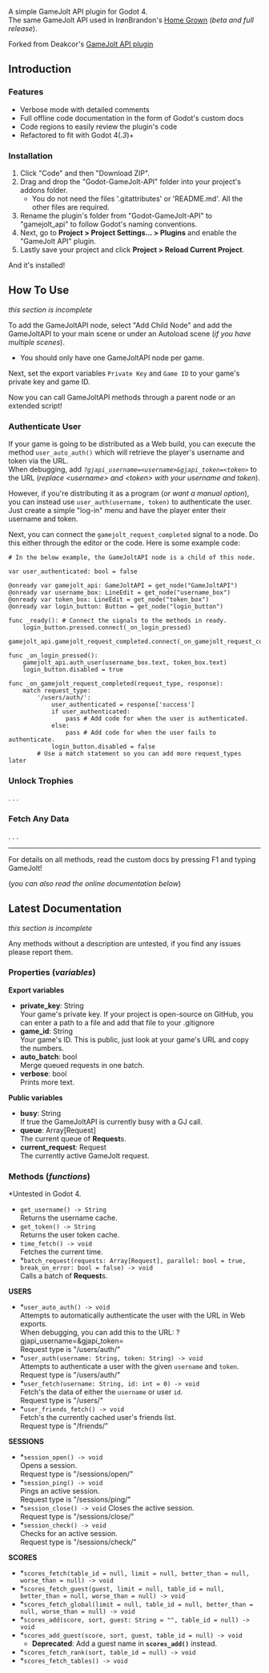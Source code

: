 A simple GameJolt API plugin for Godot 4.\
The same GameJolt API used in IrønBrandon's [Home Grown](https://ironbrandon.itch.io/homegrown) (_beta and full release_).

Forked from Deakcor's [GameJolt API plugin](https://github.com/deakcor/-godot-gj-api)

## Introduction

### Features

- Verbose mode with detailed comments
- Full offline code documentation in the form of Godot's custom docs
- Code regions to easily review the plugin's code
- Refactored to fit with Godot 4(_.3_)+

### Installation

1. Click "Code" and then "Download ZIP".
2. Drag and drop the "Godot-GameJolt-API" folder into your project's addons folder.
    - You do not need the files '.gitattributes' or 'README.md'. All the other files are required.
3. Rename the plugin's folder from "Godot-GameJolt-API" to "gamejolt_api" to follow Godot's naming conventions.
4. Next, go to **Project > Project Settings... > Plugins** and enable the "GameJolt API" plugin.
5. Lastly save your project and click **Project > Reload Current Project**.

And it's installed!

## **How To Use**
_this section is incomplete_

To add the GameJoltAPI node, select "Add Child Node" and add the GameJoltAPI to your main scene or
under an Autoload scene (_if you have multiple scenes_).
- You should only have one GameJoltAPI node per game.

Next, set the export variables `Private Key` and `Game ID` to your game's private key and game ID.

Now you can call GameJoltAPI methods through a parent node or an extended script!

### Authenticate User

If your game is going to be distributed as a Web build, you can execute the method `user_auto_auth()`
which will retrieve the player's username and token via the URL.\
When debugging, add _`?gjapi_username=<username>&gjapi_token=<token>`_ to the URL (_replace
\<username\> and \<token\> with your username and token_).

However, if you're distributing it as a program (_or want a manual option_), you can instead use
`user_auth(username, token)` to authenticate the user. Just create a simple "log-in" menu and
have the player enter their username and token.

Next, you can connect the `gamejolt_request_completed` signal to a node. Do this either through the
editor or the code. Here is some example code:

```gdscript
# In the below example, the GameJoltAPI node is a child of this node.

var user_authenticated: bool = false

@onready var gamejolt_api: GameJoltAPI = get_node("GameJoltAPI")
@onready var username_box: LineEdit = get_node("username_box")
@onready var token_box: LineEdit = get_node("token_box")
@onready var login_button: Button = get_node("login_button")

func _ready(): # Connect the signals to the methods in ready.
    login_button.pressed.connect(_on_login_pressed)
    gamejolt_api.gamejolt_request_completed.connect(_on_gamejolt_request_completed)

func _on_login_pressed():
    gamejolt_api.auth_user(username_box.text, token_box.text)
    login_button.disabled = true

func _on_gamejolt_request_completed(request_type, response):
    match request_type:
        '/users/auth/':
            user_authenticated = response['success']
            if user_authenticated:
                pass # Add code for when the user is authenticated.
            else:
                pass # Add code for when the user fails to authenticate.
            login_button.disabled = false
        # Use a match statement so you can add more request_types later
```

### Unlock Trophies

. . .

### Fetch Any Data

. . .

- - -

For details on all methods, read the custom docs by pressing F1 and typing GameJolt!

(_you can also read the online documentation below_)

## **Latest Documentation**
_this section is incomplete_

Any methods without a description are untested, if you find any issues please report them.
  
### Properties (_variables_)

**Export variables**

- **private_key**: String\
    Your game's private key. If your project is open-source on GitHub, you can enter a path to a file and add that file to your .gitignore
- **game_id**: String\
    Your game's ID. This is public, just look at your game's URL and copy the numbers.
- **auto_batch**: bool\
    Merge queued requests in one batch.
- **verbose**: bool\
    Prints more text.

**Public variables**

- **busy**: String\
    If true the GameJoltAPI is currently busy with a GJ call.
- **queue**: Array[Request]\
    The current queue of **Request**s.
- **current_request**: Request\
    The currently active GameJolt request.
  
### Methods (_functions_)

*Untested in Godot 4.

- `get_username() -> String`\
    Returns the username cache.
- `get_token() -> String`\
    Returns the user token cache.
- `time_fetch() -> void`\
    Fetches the current time.
- *`batch_request(requests: Array[Request], parallel: bool = true, break_on_error: bool = false) -> void`\
    Calls a batch of **Request**s.

**USERS**

- *`user_auto_auth() -> void`\
    Attempts to automatically authenticate the user with the URL in Web exports.\
    When debugging, you can add this to the URL:  ?gjapi_username=<yourusername>&gjapi_token=<yourtoken>\
    Request type is "/users/auth/"
- *`user_auth(username: String, token: String) -> void`\
    Attempts to authenticate a user with the given `username` and `token`.\
    Request type is "/users/auth/"
- *`user_fetch(username: String, id: int = 0) -> void`\
    Fetch's the data of either the `username` or user `id`.\
    Request type is "/users/"
- *`user_friends_fetch() -> void`\
    Fetch's the currently cached user's friends list.\
    Request type is "/friends/"

**SESSIONS**

- *`session_open() -> void`\
    Opens a session.\
    Request type is "/sessions/open/"
- *`session_ping() -> void`\
    Pings an active session.\
    Request type is "/sessions/ping/"
- *`session_close() -> void`
    Closes the active session.\
    Request type is "/sessions/close/"
- *`session_check() -> void`\
    Checks for an active session.\
    Request type is "/sessions/check/"

**SCORES**

- *`scores_fetch(table_id = null, limit = null, better_than = null, worse_than = null) -> void`
- *`scores_fetch_guest(guest, limit = null, table_id = null, better_than = null, worse_than = null) -> void`
- *`scores_fetch_global(limit = null, table_id = null, better_than = null, worse_than = null) -> void`
- *`scores_add(score, sort, guest: String = "", table_id = null) -> void`
- *`scores_add_guest(score, sort, guest, table_id = null) -> void`
  - **Deprecated**: Add a guest name in **`scores_add()`** instead.
- *`scores_fetch_rank(sort, table_id = null) -> void`
- *`scores_fetch_tables() -> void`
